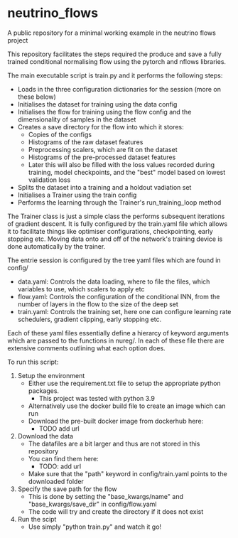 # neutrino_flows
A public repository for a minimal working example in the neutrino flows project

This repository facilitates the steps required the produce and save a fully trained
conditional normalising flow using the pytorch and nflows libraries.

The main executable script is train.py and it performs the following steps:
- Loads in the three configuration dictionaries for the session (more on these below)
- Initialises the dataset for training using the data config
- Initialises the flow for training using the flow config and the dimensionality of samples in the dataset
- Creates a save directory for the flow into which it stores:
    - Copies of the configs
    - Histograms of the raw dataset features
    - Preprocessing scalers, which are fit on the dataset
    - Histograms of the pre-processed dataset features
    - Later this will also be filled with the loss values recorded during training, model checkpoints, and the "best" model based on lowest validation loss
- Splits the dataset into a training and a holdout vadiation set
- Initialises a Trainer using the train config
- Performs the learning through the Trainer's run_training_loop method

The Trainer class is just a simple class the performs subsequent iterations of gradient descent.
It is fully configured by the train.yaml file which allows it to facilitate things like optimiser configurations, checkpointing, early stopping etc.
Moving data onto and off of the network's training device is done automatically by the trainer.

The entrie session is configured by the tree yaml files which are found in config/
- data.yaml: Controls the data loading, where to file the files, which variables to use, which scalers to apply etc
- flow.yaml: Controls the configuration of the conditional INN, from the number of layers in the flow to the size of the deep set
- train.yaml: Controls the training set, here one can configure learning rate schedulers, gradient clipping, early stopping etc.

Each of these yaml files essentially define a hierarcy of keyword arguments which are passed to the functions in nureg/.
In each of these file there are extensive comments outlining what each option does.

To run this script:
1) Setup the environment
    - Either use the requirement.txt file to setup the appropriate python packages.
        - This project was tested with python 3.9
    - Alternatively use the docker build file to create an image which can run
    - Download the pre-built docker image from dockerhub here:
        - TODO add url
2) Download the data
    - The datafiles are a bit larger and thus are not stored in this repository
    - You can find them here:
        - TODO: add url
    - Make sure that the "path" keyword in config/train.yaml points to the downloaded folder
3) Specify the save path for the flow
    - This is done by setting the "base_kwargs/name" and "base_kwargs/save_dir" in config/flow.yaml
    - The code will try and create the directory if it does not exist
4) Run the scipt
    - Use simply "python train.py" and watch it go!

